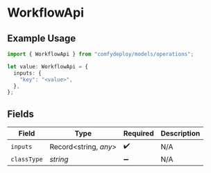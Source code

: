 # WorkflowApi

## Example Usage

```typescript
import { WorkflowApi } from "comfydeploy/models/operations";

let value: WorkflowApi = {
  inputs: {
    "key": "<value>",
  },
};
```

## Fields

| Field                 | Type                  | Required              | Description           |
| --------------------- | --------------------- | --------------------- | --------------------- |
| `inputs`              | Record<string, *any*> | :heavy_check_mark:    | N/A                   |
| `classType`           | *string*              | :heavy_minus_sign:    | N/A                   |